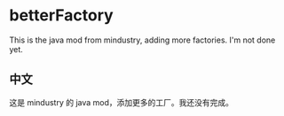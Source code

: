 # betterFactory
This is the java mod from mindustry, adding more factories. I'm not done yet.
## 中文
这是 mindustry 的 java mod，添加更多的工厂。我还没有完成。